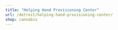 ```yaml
---
title: "Helping Hand Provisioning Center"
url: /detroit/helping-hand-provisioning-center/
shop: cannabis
---
```

